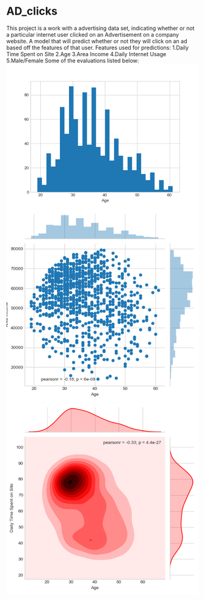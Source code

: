 # AD_clicks
This project is a work with a advertising data set, indicating whether or not a particular internet user clicked on an Advertisement on a company website.
A model that will predict whether or not they will click on an ad based off the features of that user.
Features used for predictions:
  1.Daily Time Spent on Site
  2.Age
  3.Area Income
  4.Daily Internet Usage
  5.Male/Female
Some of the evaluations listed below:
![alt text](https://github.com/FalconMadhab/AD_clicks/blob/master/Figure_1.png)
![alt text](https://github.com/FalconMadhab/AD_clicks/blob/master/Figure_2.png)
![alt text](https://github.com/FalconMadhab/AD_clicks/blob/master/Figure_3.png)

